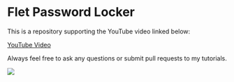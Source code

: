 # Flet Password Locker

This is a repository supporting the YouTube video linked below:

[YouTube Video](https://www.youtube.com/watch?v=Apxe4kAPIpQ)

Always feel free to ask any questions or submit pull requests to my tutorials. 

![](https://github.com/codingjq/flet-password-locker/demo.gif)
